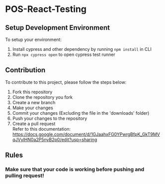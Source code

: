 # POS-React-Testing

## Setup Development Environment

To setup your environment:
1. Install cypress and other dependency by running `npm install` in CLI
2. Run `npx cypress open` to open cypress test runner

## Contribution

To contribute to this project, please follow the steps below:
1. Fork this repository
2. Clone the repository you fork
3. Create a new branch
4. Make your changes
5. Commit your changes (Excluding the file in the 'downloads' folder)
6. Push your changes to the repository
7. Create a pull request</br>
Refer to this documentation: https://docs.google.com/document/d/1GJaahxFG0YPwrgBfpK_GkT9MVqJVylHN0a2P5nyB2p0/edit?usp=sharing

## Rules
### Make sure that your code is working before pushing and pulling request!
